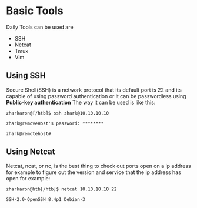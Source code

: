 # Basic Tools
Daily Tools can be used are 
- SSH
- Netcat
- Tmux
- Vim

## Using SSH

Secure Shell(SSH) is a network protocol that its default port is 22 and its capable of using password authentication or it can be passwordless using **Public-key authentication** The way it can be used is like this:
```
zharkaron@[/htb]$ ssh zhark@10.10.10.10

zhark@removeHost's password: ********

zhark@remotehost#
```

## Using Netcat

Netcat, ncat, or nc, is the best thing to check out ports open on a ip address for example to figure out the version and service that the ip address has open for example:
```
zharkaron@htb[/htb]$ netcat 10.10.10.10 22

SSH-2.0-OpenSSH_8.4p1 Debian-3
```

